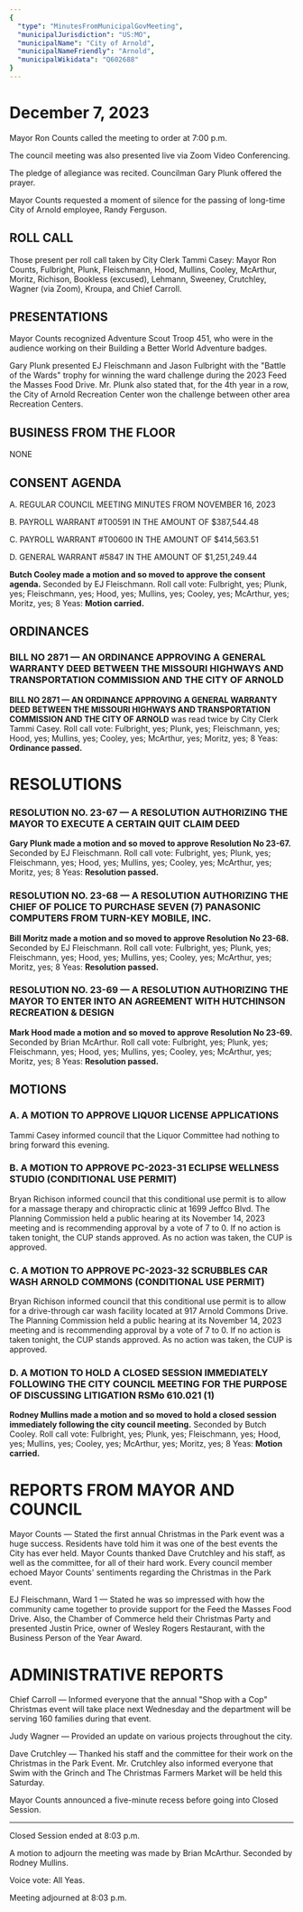 ```yaml
---
{
  "type": "MinutesFromMunicipalGovMeeting",
  "municipalJurisdiction": "US:MO",
  "municipalName": "City of Arnold",
  "municipalNameFriendly": "Arnold",
  "municipalWikidata": "Q602688"
}
---
```


# December 7, 2023

Mayor Ron Counts called the meeting to order at 7:00 p.m.

The council meeting was also presented live via Zoom Video Conferencing.

The pledge of allegiance was recited. Councilman Gary Plunk offered the prayer.

Mayor Counts requested a moment of silence for the passing of long-time City of Arnold employee, Randy Ferguson.

## ROLL CALL

Those present per roll call taken by City Clerk Tammi Casey: Mayor Ron Counts, Fulbright, Plunk, Fleischmann, Hood, Mullins, Cooley, McArthur, Moritz, Richison, Bookless (excused), Lehmann, Sweeney, Crutchley, Wagner (via Zoom), Kroupa, and Chief Carroll.

## PRESENTATIONS

Mayor Counts recognized Adventure Scout Troop 451, who were in the audience working on their Building a Better World Adventure badges.

Gary Plunk presented EJ Fleischmann and Jason Fulbright with the "Battle of the Wards" trophy for winning the ward challenge during the 2023 Feed the Masses Food Drive. Mr. Plunk also stated that, for the 4th year in a row, the City of Arnold Recreation Center won the challenge between other area Recreation Centers.

## BUSINESS FROM THE FLOOR

NONE

## CONSENT AGENDA

A. REGULAR COUNCIL MEETING MINUTES FROM NOVEMBER 16, 2023

B. PAYROLL WARRANT #T00591 IN THE AMOUNT OF $387,544.48

C. PAYROLL WARRANT #T00600 IN THE AMOUNT OF $414,563.51

D. GENERAL WARRANT #5847 IN THE AMOUNT OF $1,251,249.44

**Butch Cooley made a motion and so moved to approve the consent agenda.** Seconded by EJ Fleischmann. Roll call vote: Fulbright, yes; Plunk, yes; Fleischmann, yes; Hood, yes; Mullins, yes; Cooley, yes; McArthur, yes; Moritz, yes; 8 Yeas: **Motion carried.**

## ORDINANCES

### BILL NO 2871 — AN ORDINANCE APPROVING A GENERAL WARRANTY DEED BETWEEN THE MISSOURI HIGHWAYS AND TRANSPORTATION COMMISSION AND THE CITY OF ARNOLD
**BILL NO 2871 — AN ORDINANCE APPROVING A GENERAL WARRANTY DEED BETWEEN THE MISSOURI HIGHWAYS AND TRANSPORTATION COMMISSION AND THE CITY OF ARNOLD** was read twice by City Clerk Tammi Casey. Roll call vote: Fulbright, yes; Plunk, yes; Fleischmann, yes; Hood, yes; Mullins, yes; Cooley, yes; McArthur, yes; Moritz, yes; 8 Yeas: **Ordinance passed.**

# RESOLUTIONS

### RESOLUTION NO. 23-67 — A RESOLUTION AUTHORIZING THE MAYOR TO EXECUTE A CERTAIN QUIT CLAIM DEED
**Gary Plunk made a motion and so moved to approve Resolution No 23-67.** Seconded by EJ Fleischmann. Roll call vote: Fulbright, yes; Plunk, yes; Fleischmann, yes; Hood, yes; Mullins, yes; Cooley, yes; McArthur, yes; Moritz, yes; 8 Yeas: **Resolution passed.**

### RESOLUTION NO. 23-68 — A RESOLUTION AUTHORIZING THE CHIEF OF POLICE TO PURCHASE SEVEN (7) PANASONIC COMPUTERS FROM TURN-KEY MOBILE, INC.
**Bill Moritz made a motion and so moved to approve Resolution No 23-68.** Seconded by EJ Fleischmann. Roll call vote: Fulbright, yes; Plunk, yes; Fleischmann, yes; Hood, yes; Mullins, yes; Cooley, yes; McArthur, yes; Moritz, yes; 8 Yeas: **Resolution passed.**

### RESOLUTION NO. 23-69 — A RESOLUTION AUTHORIZING THE MAYOR TO ENTER INTO AN AGREEMENT WITH HUTCHINSON RECREATION & DESIGN
**Mark Hood made a motion and so moved to approve Resolution No 23-69.** Seconded by Brian McArthur. Roll call vote: Fulbright, yes; Plunk, yes; Fleischmann, yes; Hood, yes; Mullins, yes; Cooley, yes; McArthur, yes; Moritz, yes; 8 Yeas: **Resolution passed.**

## MOTIONS

### A. A MOTION TO APPROVE LIQUOR LICENSE APPLICATIONS
Tammi Casey informed council that the Liquor Committee had nothing to bring forward this evening.

### B. A MOTION TO APPROVE PC-2023-31 ECLIPSE WELLNESS STUDIO (CONDITIONAL USE PERMIT)
Bryan Richison informed council that this conditional use permit is to allow for a massage therapy and chiropractic clinic at 1699 Jeffco Blvd. The Planning Commission held a public hearing at its November 14, 2023 meeting and is recommending approval by a vote of 7 to 0. If no action is taken tonight, the CUP stands approved. As no action was taken, the CUP is approved.

### C. A MOTION TO APPROVE PC-2023-32 SCRUBBLES CAR WASH ARNOLD COMMONS (CONDITIONAL USE PERMIT)
Bryan Richison informed council that this conditional use permit is to allow for a drive-through car wash facility located at 917 Arnold Commons Drive. The Planning Commission held a public hearing at its November 14, 2023 meeting and is recommending approval by a vote of 7 to 0. If no action is taken tonight, the CUP stands approved. As no action was taken, the CUP is approved.

### D. A MOTION TO HOLD A CLOSED SESSION IMMEDIATELY FOLLOWING THE CITY COUNCIL MEETING FOR THE PURPOSE OF DISCUSSING LITIGATION RSMo 610.021 (1)
**Rodney Mullins made a motion and so moved to hold a closed session immediately following the city council meeting.** Seconded by Butch Cooley. Roll call vote: Fulbright, yes; Plunk, yes; Fleischmann, yes; Hood, yes; Mullins, yes; Cooley, yes; McArthur, yes; Moritz, yes; 8 Yeas: **Motion carried.**

# REPORTS FROM MAYOR AND COUNCIL

Mayor Counts — Stated the first annual Christmas in the Park event was a huge success. Residents have told him it was one of the best events the City has ever held. Mayor Counts thanked Dave Crutchley and his staff, as well as the committee, for all of their hard work. Every council member echoed Mayor Counts' sentiments regarding the Christmas in the Park event.

EJ Fleischmann, Ward 1 — Stated he was so impressed with how the community came together to provide support for the Feed the Masses Food Drive. Also, the Chamber of Commerce held their Christmas Party and presented Justin Price, owner of Wesley Rogers Restaurant, with the Business Person of the Year Award.

# ADMINISTRATIVE REPORTS

Chief Carroll — Informed everyone that the annual "Shop with a Cop" Christmas event will take place next Wednesday and the department will be serving 160 families during that event.

Judy Wagner — Provided an update on various projects throughout the city.

Dave Crutchley — Thanked his staff and the committee for their work on the Christmas in the Park Event. Mr. Crutchley also informed everyone that Swim with the Grinch and The Christmas Farmers Market will be held this Saturday.

Mayor Counts announced a five-minute recess before going into Closed Session.

---

Closed Session ended at 8:03 p.m.

A motion to adjourn the meeting was made by Brian McArthur. Seconded by Rodney Mullins.

Voice vote: All Yeas.

Meeting adjourned at 8:03 p.m.
